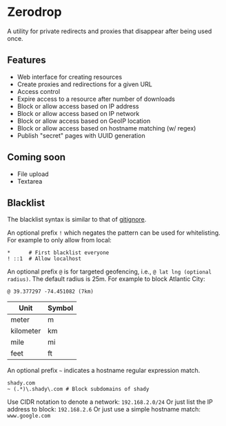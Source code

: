 # Zerodrop

A utility for private redirects and proxies that disappear after being used once.

## Features

* Web interface for creating resources
* Create proxies and redirections for a given URL
* Access control
* Expire access to a resource after number of downloads
* Block or allow access based on IP address
* Block or allow access based on IP network
* Block or allow access based on GeoIP location
* Block or allow access based on hostname matching (w/ regex)
* Publish "secret" pages with UUID generation

## Coming soon

* File upload
* Textarea

## Blacklist

The blacklist syntax is similar to that of [gitignore][1].

An optional prefix `!` which negates the pattern can be used for whitelisting. For example to only allow from local:

```
*      # First blacklist everyone
! ::1  # Allow localhost
```

An optional prefix `@` is for targeted geofencing, i.e., `@ lat lng (optional radius)`. The default radius is 25m. For example to block Atlantic City:

```
@ 39.377297 -74.451082 (7km)
```

| Unit      | Symbol |
| --------- | ------ |
| meter     | m      |
| kilometer | km     |
| mile      | mi     |
| feet      | ft     |

An optional prefix `~` indicates a hostname regular expression match.

```
shady.com
~ (.*)\.shady\.com # Block subdomains of shady
```

Use CIDR notation to denote a network: `192.168.2.0/24`
Or just list the IP address to block: `192.168.2.6`
Or just use a simple hostname match: `www.google.com`

[1]: https://git-scm.com/docs/gitignore
